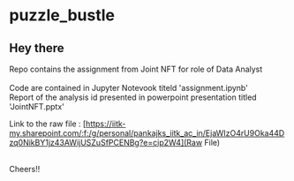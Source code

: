 # puzzle_bustle

<h2>Hey there</h2>

Repo contains the assignment from Joint NFT for role of Data Analyst<br><br>
Code are contained in Jupyter Notevook titeld 'assignment.ipynb'<br>
Report of the analysis id presented in powerpoint presentation titled 'JointNFT.pptx'<br>

Link to the raw file : [https://iitk-my.sharepoint.com/:f:/g/personal/pankajks_iitk_ac_in/EjaWIzO4rU9Oka44Dzq0NikBY1jz43AWijUSZuSfPCENBg?e=cip2W4](Raw File)

<br>
Cheers!!

